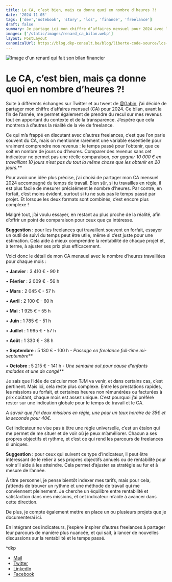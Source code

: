 ```yaml
---
title: Le CA, c’est bien, mais ca donne quoi en nombre d'heures ?!
date: '2024-11-05'
tags: ['dev','notebook', 'story', 'lcs', 'finance', 'freelance']
draft: false
summary: Je partage ici mon chiffre d’affaires mensuel pour 2024 avec le temps de travail associé, pour montrer la réalité de la vie de freelance au-delà des seuls revenus. Comparer les gains sans inclure le temps passé empêche une vue d’ensemble, d’où l’importance de cet indicateur. Ce suivi me permet d’évaluer ma rentabilité et d’ajuster mes tarifs tout en recherchant un équilibre entre satisfaction et revenus. J’espère inspirer d’autres freelances à considérer le temps comme un facteur essentiel de leur stratégie et à nourrir les discussions sur la rentabilité et le temps passé.
images: ['/static/images/renard_ca_bilan.webp']
layout: PostLayout
canonicalUrl: https://blog.dkp-consult.be/blog/liberte-code-source/lcs-ca-temps
---
```


![Image d'un renard qui fait son bilan financier](/static/images/renard_ca_bilan.webp "Fox Finace")


# **Le CA, c’est bien, mais ça donne quoi en nombre d’heures ?!**

Suite à différents échanges sur Twitter et au tweet de [@Gabin](https://x.com/gabinaureche), j’ai décidé de partager mon chiffre d’affaires mensuel (CA) pour 2024. Ce bilan, avant la fin de l’année, me permet également de prendre du recul sur mes revenus tout en apportant du contexte et de la transparence. J’espère que cela montrera à d’autres la réalité de la vie de freelance.

Ce qui m’a frappé en discutant avec d’autres freelances, c’est que l’on parle souvent du CA, mais on mentionne rarement une variable essentielle pour vraiment comprendre nos revenus : le temps passé pour l’obtenir, que ce soit en nombre de jours ou d’heures. Comparer des revenus sans cet indicateur ne permet pas une réelle comparaison, *car gagner 10 000 € en travaillant 10 jours n’est pas du tout la même chose que les obtenir en 20 jours.***

Pour avoir une idée plus précise, j’ai choisi de partager mon CA mensuel 2024 accompagné du temps de travail. Bien sûr, si tu travailles en régie, il est plus facile de mesurer précisément le nombre d’heures. Par contre, en forfait, c’est moins évident, surtout si tu ne suis pas le temps passé par projet. Et lorsque les deux formats sont combinés, c’est encore plus complexe !

Malgré tout, j’ai voulu essayer, en restant au plus proche de la réalité, afin d’offrir un point de comparaison pour ceux que ça intéresse.

**Suggestion** : pour les freelances qui travaillent souvent en forfait, essayer un outil de suivi du temps peut être utile, même si c’est juste pour une estimation. Cela aide à mieux comprendre la rentabilité de chaque projet et, à terme, à ajuster ses prix plus efficacement.

Voici donc le détail de mon CA mensuel avec le nombre d’heures travaillées pour chaque mois :

• **Janvier** : 3 410 € - 90 h

• **Février** : 2 009 € - 56 h

• **Mars** : 2 045 € - 57 h

• **Avril** : 2 100 € - 60 h

• **Mai** : 1 925 € - 55 h

• **Juin** : 1 785 € - 51 h

• **Juillet** : 1 995 € - 57 h

• **Août** : 1 330 € - 38 h

• **Septembre** : 5 130 € - 100 h - *Passage en freelance full-time mi-septembre***

• **Octobre** : 5 215 € - 141 h - *Une semaine out pour cause d’enfants malades et une de congé***

Je sais que l’idée de calculer mon TJM va venir, et dans certains cas, c’est pertinent. Mais ici, cela reste plus complexe. Entre les prestations rapides, les missions au forfait, et certaines heures non rémunérées ou facturées à prix coûtant, chaque mois est assez unique. C’est pourquoi j’ai préféré rester sur une indication globale pour le temps de travail et le CA.

*A savoir que j'ai deux missions en régie, une pour un taux horaire de 35€ et la seconde pour 40€.*

Cet indicateur ne vise pas à être une règle universelle, c’est un étalon qui me permet de me situer et de voir où je peux m’améliorer. Chacun a ses propres objectifs et rythme, et c’est ce qui rend les parcours de freelances si uniques.

**Suggestion** : pour ceux qui suivent ce type d’indicateur, il peut être intéressant de le relier à ses propres objectifs annuels ou de rentabilité pour voir s’il aide à les atteindre. Cela permet d’ajuster sa stratégie au fur et à mesure de l’année.

À titre personnel, je pense bientôt indexer mes tarifs, mais pour cela, j’attends de trouver un rythme et une méthode de travail qui me conviennent pleinement. Je cherche un équilibre entre rentabilité et satisfaction dans mes missions, et cet indicateur m’aide à avancer dans cette direction.

De plus, je compte également mettre en place un ou plusieurs projets que je documenterai ici.

En intégrant ces indicateurs, j’espère inspirer d’autres freelances à partager leur parcours de manière plus nuancée, et qui sait, à lancer de nouvelles discussions sur la rentabilité et le temps passé.


^dkp

- [Mail](mailto:contact@dkp-consult.be)
- [Twitter](https://twitter.com/dkp_consult)
- [LinkedIn](https://www.linkedin.com/in/pierre-debski/)
- [Facebook](https://www.facebook.com/dkpconsult)